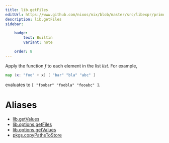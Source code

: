 ```yaml
---
title: lib.getFiles
editUrl: https://www.github.com/nixos/nix/blob/master/src/libexpr/primops.cc
description: lib.getFiles
sidebar:

    badge:
        text: Builtin
        variant: note

    order: 8
---
```


Apply the function *f* to each element in the list *list*. For
example,

```nix
map (x: "foo" + x) [ "bar" "bla" "abc" ]
```

evaluates to `[ "foobar" "foobla" "fooabc" ]`.


# Aliases

- [lib.getValues](/nix-doc-comments/reference/lib/lib-getvalues)
- [lib.options.getFiles](/nix-doc-comments/reference/lib/options/lib-options-getfiles)
- [lib.options.getValues](/nix-doc-comments/reference/lib/options/lib-options-getvalues)
- [pkgs.copyPathsToStore](/nix-doc-comments/reference/pkgs/pkgs-copypathstostore)


